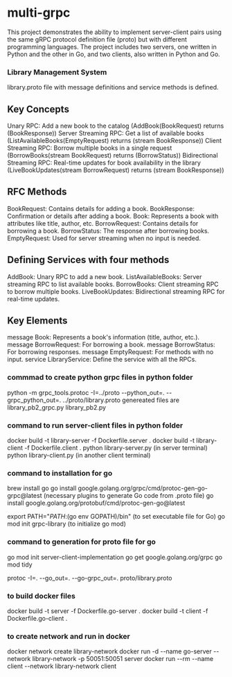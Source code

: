 
# multi-grpc

This project demonstrates the ability to implement server-client pairs using the same gRPC protocol definition file (proto) but with different programming languages. The project includes two servers, one written in Python and the other in Go, and two clients, also written in Python and Go.

### Library Management System

library.proto file with message definitions and service methods is defined.

## Key Concepts
Unary RPC: Add a new book to the catalog (AddBook(BookRequest) returns (BookResponse))
Server Streaming RPC: Get a list of available books (ListAvailableBooks(EmptyRequest) returns (stream BookResponse))
Client Streaming RPC: Borrow multiple books in a single request (BorrowBooks(stream BookRequest) returns (BorrowStatus))
Bidirectional Streaming RPC: Real-time updates for book availability
in the library (LiveBookUpdates(stream BorrowRequest) returns (stream BookResponse))

## RFC Methods
BookRequest: Contains details for adding a book.
BookResponse: Confirmation or details after adding a book.
Book: Represents a book with attributes like title, author, etc.
BorrowRequest: Contains details for borrowing a book.
BorrowStatus: The response after borrowing books.
EmptyRequest: Used for server streaming when no input is needed.


## Defining Services with four methods
AddBook: Unary RPC to add a new book.
ListAvailableBooks: Server streaming RPC to list available books.
BorrowBooks: Client streaming RPC to borrow multiple books.
LiveBookUpdates: Bidirectional streaming RPC for real-time updates.

## Key Elements
message Book: Represents a book's information (title, author, etc.).
message BorrowRequest: For borrowing a book.
message BorrowStatus: For borrowing responses.
message EmptyRequest: For methods with no input.
service LibraryService: Define the service with all the RPCs.

### commmad to create python grpc files in python folder

python -m grpc_tools.protoc -I=../proto --python_out=. --grpc_python_out=. ../proto/library.proto
genereated files are
library_pb2_grpc.py
library_pb2.py

### command to run server-client files in python folder

docker build -t library-server -f Dockerfile.server .
docker build -t library-client -f Dockerfile.client .
python library-server.py (in server terminal)
python library-client.py (in another client terminal)

### command to installation for go

brew install go
go install google.golang.org/grpc/cmd/protoc-gen-go-grpc@latest (necessary plugins to generate Go code from .proto file)
go install google.golang.org/protobuf/cmd/protoc-gen-go@latest

export PATH="$PATH:$(go env GOPATH)/bin" (to set executable file for Go)
go mod init grpc-library (to initialize go mod)

### command to generation for proto file for go

go mod init server-client-implementation
go get google.golang.org/grpc
go mod tidy

protoc -I=. --go_out=. --go-grpc_out=. proto/library.proto

### to build docker files

docker build -t server -f Dockerfile.go-server .
docker build -t client -f Dockerfile.go-client .

### to create network and run in docker

docker network create library-network
docker run -d --name go-server --network library-network -p 50051:50051 server
docker run --rm --name client --network library-network client
